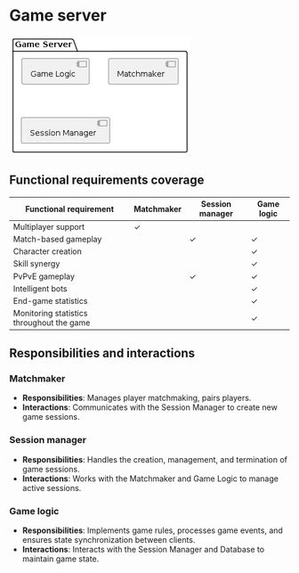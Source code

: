 # Game server

![Game server](figures/hld_game_server.png)

## Functional requirements coverage

| Functional requirement| Matchmaker| Session manager | Game logic |
|-----------------------------------------|------------|-----------------|--|
| Multiplayer support                     |     ✓       |                 | |
| Match-based gameplay                    |            |        ✓        | ✓|
| Character creation                      |            |                 |✓|
| Skill synergy                           |            |                 |✓|
| PvPvE gameplay                          |            |        ✓        |✓|
| Intelligent bots                        |            |                 |✓|
| End-game statistics                     |            |                 |✓|
| Monitoring statistics throughout the game |            |                |✓|

## Responsibilities and interactions

### Matchmaker

- **Responsibilities**: Manages player matchmaking, pairs players.
- **Interactions**: Communicates with the Session Manager to create new game sessions.

### Session manager

- **Responsibilities**: Handles the creation, management, and termination of
  game sessions.
- **Interactions**: Works with the Matchmaker and Game Logic to manage active sessions.

### Game logic

- **Responsibilities**: Implements game rules, processes game events, and
  ensures state synchronization between clients.
- **Interactions**: Interacts with the Session Manager and Database to maintain
  game state.
